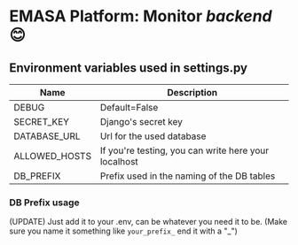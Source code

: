 # EMASA Platform: Monitor $backend$ 😊

## Environment variables used in settings.py

|Name|Description|
|----|----|
|DEBUG| Default=False|
|SECRET_KEY| Django's secret key|
|DATABASE_URL| Url for the used database |
|ALLOWED_HOSTS| If you're testing, you can write here your localhost|
|DB_PREFIX| Prefix used in the naming of the DB tables |

### DB Prefix usage

(UPDATE) Just add it to your .env, can be whatever you need it to be. (Make sure you name it something like `your_prefix_` end it with a "_")

